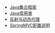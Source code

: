 - [Java集合框架](/Java/JavaEE/集合 "Java集合框架")
- [Java常用类](/Java/JavaEE/Java常用类 "Java常用类")
- [反射与动态代理](/Java/JavaEE/反射与动态代理 "反射与动态代理")
- [SpringMVC配置说明](/Java/JavaEE/SpringMVC配置说明 "SpringMVC配置说明")

